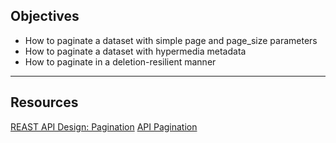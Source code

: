 ## Objectives
- How to paginate a dataset with simple page and page_size parameters
- How to paginate a dataset with hypermedia metadata
- How to paginate in a deletion-resilient manner

---

## Resources
[REAST API Design: Pagination](https://www.moesif.com/blog/technical/api-design/REST-API-Design-Filtering-Sorting-and-Pagination/#pagination)
[API Pagination](https://nordicapis.com/everything-you-need-to-know-about-api-pagination/)